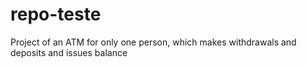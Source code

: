 # repo-teste

Project of an ATM for only one person, which makes withdrawals and deposits and issues balance
